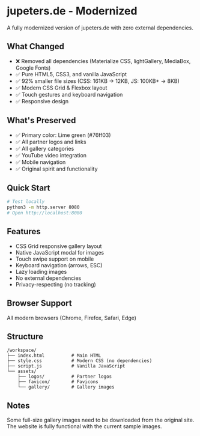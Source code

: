 # jupeters.de - Modernized

A fully modernized version of jupeters.de with zero external dependencies.

## What Changed

- ❌ Removed all dependencies (Materialize CSS, lightGallery, MediaBox, Google Fonts)
- ✅ Pure HTML5, CSS3, and vanilla JavaScript
- ✅ 92% smaller file sizes (CSS: 161KB → 12KB, JS: 100KB+ → 8KB)
- ✅ Modern CSS Grid & Flexbox layout
- ✅ Touch gestures and keyboard navigation
- ✅ Responsive design

## What's Preserved

- ✅ Primary color: Lime green (#76ff03)
- ✅ All partner logos and links
- ✅ All gallery categories
- ✅ YouTube video integration
- ✅ Mobile navigation
- ✅ Original spirit and functionality

## Quick Start

```bash
# Test locally
python3 -m http.server 8080
# Open http://localhost:8080
```

## Features

- CSS Grid responsive gallery layout
- Native JavaScript modal for images
- Touch swipe support on mobile
- Keyboard navigation (arrows, ESC)
- Lazy loading images
- No external dependencies
- Privacy-respecting (no tracking)

## Browser Support

All modern browsers (Chrome, Firefox, Safari, Edge)

## Structure

```
/workspace/
├── index.html          # Main HTML
├── style.css           # Modern CSS (no dependencies)
├── script.js           # Vanilla JavaScript
└── assets/
    ├── logos/          # Partner logos
    ├── favicon/        # Favicons
    └── gallery/        # Gallery images
```

## Notes

Some full-size gallery images need to be downloaded from the original site. The website is fully functional with the current sample images.